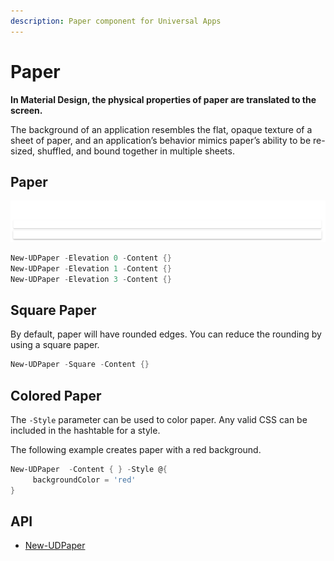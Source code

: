 ```yaml
---
description: Paper component for Universal Apps
---
```


# Paper

**In Material Design, the physical properties of paper are translated to the screen.**

The background of an application resembles the flat, opaque texture of a sheet of paper, and an application’s behavior mimics paper’s ability to be re-sized, shuffled, and bound together in multiple sheets.

## Paper

![](<../../../.gitbook/assets/image (327).png>)

```powershell
New-UDPaper -Elevation 0 -Content {} 
New-UDPaper -Elevation 1 -Content {} 
New-UDPaper -Elevation 3 -Content {}
```

## Square Paper

By default, paper will have rounded edges. You can reduce the rounding by using a square paper.

```powershell
New-UDPaper -Square -Content {}
```

## Colored Paper

The `-Style` parameter can be used to color paper. Any valid CSS can be included in the hashtable for a style.

The following example creates paper with a red background.

```powershell
New-UDPaper  -Content { } -Style @{ 
     backgroundColor = 'red'
}
```

## API

* [New-UDPaper](https://github.com/ironmansoftware/universal-docs/blob/master/cmdlets/New-UDPaper.txt)
